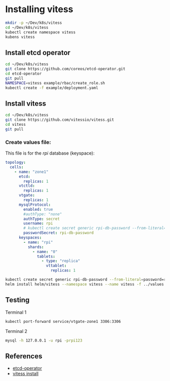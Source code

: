 # Installing vitess

```bash
mkdir -p ~/Dev/k8s/vitess
cd ~/Dev/k8s/vitess
kubectl create namespace vitess
kubens vitess
```

## Install etcd operator
```bash
cd ~/Dev/k8s/vitess
git clone https://github.com/coreos/etcd-operator.git
cd etcd-operator
git pull
NAMESPACE=vitess example/rbac/create_role.sh
kubectl create -f example/deployment.yaml
```

## Install vitess
```bash
cd ~/Dev/k8s/vitess
git clone https://github.com/vitessio/vitess.git
cd vitess
git pull
```

### Create values file:
This file is for the *rpi* database (keyspace):
```yaml
topology:
  cells:
    - name: "zone1"
      etcd:
        replicas: 1
      vtctld:
        replicas: 1
      vtgate:
        replicas: 1
      mysqlProtocol:
        enabled: true
        #authType: "none"
        authType: secret
        username: rpi
        # kubectl create secret generic rpi-db-password --from-literal=password=rpi123
        passwordSecret: rpi-db-password
      keyspaces:
        - name: "rpi"
          shards:
            - name: "0"
              tablets:
                - type: "replica"
                  vttablet:
                    replicas: 1
```

```bash
kubectl create secret generic rpi-db-password --from-literal=password=rpi123
helm install helm/vitess --namespace vitess --name vitess -f ../values.yaml
```

## Testing


Terminal 1
```bash
kubectl port-forward service/vtgate-zone1 3306:3306
```

Terminal 2
```bash
mysql -h 127.0.0.1 -u rpi -prpi123
```

## References

- [etcd-operator](https://github.com/coreos/etcd-operator/blob/master/doc/user/install_guide.md)
- [vitess install](https://vitess.io/docs/tutorials/kubernetes/)

